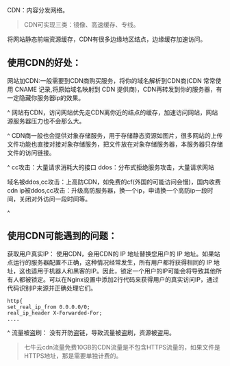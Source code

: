 CDN：内容分发网络。
>CDN可实现三类：镜像、高速缓存、专线。

将网站静态前端资源缓存，CDN有很多边缘地区结点，边缘缓存加速访问。  


## **使用CDN的好处：**
网站加CDN:一般需要到CDN商购买服务，将你的域名解析到CDN商(CDN 常常使用 CNAME 记录,将原始域名映射到 CDN 提供商)，CDN再转发到你的服务器，有一定隐藏你服务器ip的效果。

^
网站有CDN，访问网站优先走CDN离你近的结点的缓存，加速访问网站，网站源服务器压力也不会那么大。

^
CDN商一般也会提供对象存储服务，用于存储静态资源如图片，很多网站的上传文件功能也直接对接对象存储服务，把文件放在对象存储服务器，本服务器只存储文件的访问链接。

^
cc攻击：大量请求消耗大的接口
ddos：分布式拒绝服务攻击，大量请求网站

域名被ddos,cc攻击：上高防CDN，如免费的cf(外国的可能访问会慢)，国内收费cdn
ip被ddos,cc攻击：升级高防服务器，换一个ip，申请换一个高防ip一段时间，关闭对外访问一段时间等。



^
## **使用CDN可能遇到的问题：**
获取用户真实IP：
使用CDN，会用CDN的 IP 地址替换您用户的 IP 地址。如果站点运行的服务器配置不正确，这种情况经常发生，所有用户都将获得相同的 IP 地址，这也适用于机器人和黑客的IP。因此，锁定一个用户的IP可能会将导致其他所有人都被锁定。可以在Nginx设置中添加2行代码来获得用户的真实访问IP，通过代码识别IP来源并正确处理它们。
```
http{
set_real_ip_from 0.0.0.0/0;
real_ip_header X-Forwarded-For;
....
```

^
流量被盗刷：
没有开防盗链，导致流量被盗刷，资源被盗用。
>七牛云cdn流量免费10GB的CDN流量是不包含HTTPS流量的，如果文件是HTTPS地址，那是需要单独计费的。

